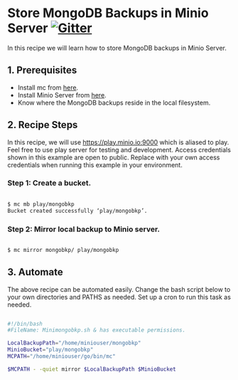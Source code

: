 # Store MongoDB Backups in Minio Server [![Gitter](https://badges.gitter.im/Join%20Chat.svg)](https://gitter.im/minio/minio?utm_source=badge&utm_medium=badge&utm_campaign=pr-badge&utm_content=badge)

In this recipe we will learn how to store MongoDB backups in Minio Server.


## 1. Prerequisites

* Install mc from [here](https://docs.minio.io/docs/minio-client-quickstart-guide).
* Install Minio Server from [here](https://docs.minio.io/docs/minio ).
* Know where the MongoDB backups reside in the local filesystem.
 

## 2. Recipe Steps

In this recipe, we will use https://play.minio.io:9000 which is aliased to play. Feel free to use play server for testing and development. Access credentials shown in this example are open to public. 
Replace with your own access credentials when running this example in your environment.

### Step 1: Create a bucket.

```sh

$ mc mb play/mongobkp
Bucket created successfully ‘play/mongobkp’.

```

### Step 2: Mirror local backup to Minio server.

```sh

$ mc mirror mongobkp/ play/mongobkp


```

## 3. Automate

The above recipe can be automated easily. Change the bash script below to your own directories and PATHS as needed. Set up a cron to run this task as needed.

```sh

#!/bin/bash
#FileName: Minimongobkp.sh & has executable permissions.

LocalBackupPath="/home/miniouser/mongobkp"
MinioBucket="play/mongobkp"
MCPATH="/home/miniouser/go/bin/mc"

$MCPATH - -quiet mirror $LocalBackupPath $MinioBucket

```
